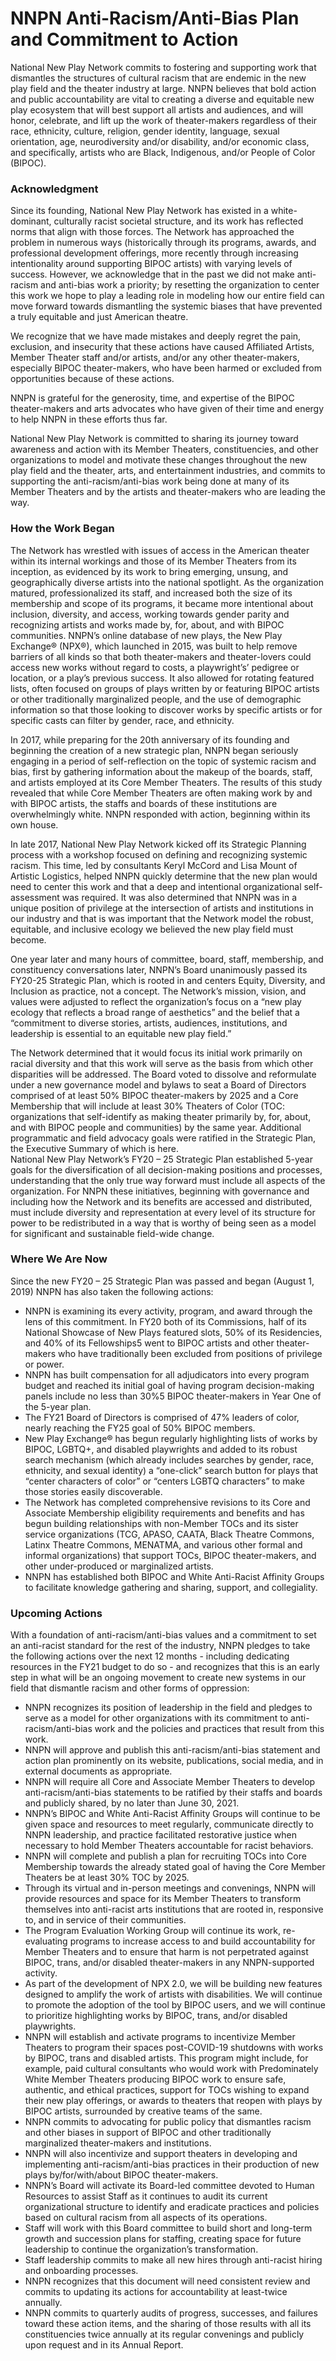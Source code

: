 <h1>NNPN Anti-Racism/Anti-Bias Plan and Commitment to Action</h1>


National New Play Network commits to fostering and supporting work that dismantles the structures of cultural racism that are endemic in the new play field and the theater industry at large. NNPN believes that bold action and public accountability are vital to creating a diverse and equitable new play ecosystem that will best support all artists and audiences, and will honor, celebrate, and lift up the work of theater-makers regardless of their race, ethnicity, culture, religion, gender identity, language, sexual orientation, age, neurodiversity and/or disability, and/or economic class, and specifically, artists who are Black, Indigenous, and/or People of Color (BIPOC).

<h3>Acknowledgment</h3> 

Since its founding, National New Play Network has existed in a white-dominant, culturally racist societal structure, and its work has reflected norms that align with those forces. The Network has approached the problem in numerous ways (historically through its programs, awards, and professional development offerings, more recently through increasing intentionality around supporting BIPOC artists) with varying levels of success. However, we acknowledge that in the past we did not make anti-racism and anti-bias work a priority; by resetting the organization to center this work we hope to play a leading role in modeling how our entire field can move forward towards dismantling the systemic biases that have prevented a truly equitable and just American theatre. 

We recognize that we have made mistakes and deeply regret the pain, exclusion, and insecurity that these actions have caused Affiliated Artists, Member Theater staff and/or artists, and/or any other theater-makers, especially BIPOC theater-makers, who have been harmed or excluded from opportunities because of these actions. 

NNPN is grateful for the generosity, time, and expertise of the BIPOC theater-makers and arts advocates who have given of their time and energy to help NNPN in these efforts thus far.

National New Play Network is committed to sharing its journey toward awareness and action with its Member Theaters, constituencies, and other organizations to model and motivate these changes throughout the new play field and the theater, arts, and entertainment industries, and commits to supporting the anti-racism/anti-bias work being done at many of its Member Theaters and by the artists and theater-makers who are leading the way. 

<h3>How the Work Began</h3> 

The Network has wrestled with issues of access in the American theater within its internal workings and those of its Member Theaters from its inception, as evidenced by its work to bring emerging, unsung, and geographically diverse artists into the national spotlight. As the organization matured, professionalized its staff, and increased both the size of its membership and scope of its programs, it became more intentional about inclusion, diversity, and access, working towards gender parity and recognizing artists and works made by, for, about, and with BIPOC communities. NNPN’s online database of new plays, the New Play Exchange® (NPX®), which launched in 2015, was built to help remove barriers of all kinds so that both theater-makers and theater-lovers could access new works without regard to costs, a playwright’s’ pedigree or location, or a play’s previous success. It also allowed for rotating featured lists, often focused on groups of plays written by or featuring BIPOC artists or other traditionally marginalized people, and the use of demographic information so that those looking to discover works by specific artists or for specific casts can filter by gender, race, and ethnicity.

In 2017, while preparing for the 20th anniversary of its founding and beginning the creation of a new strategic plan, NNPN began seriously engaging in a period of self-reflection on the topic of systemic racism and bias, first by gathering information about the makeup of the boards, staff, and artists employed at its Core Member Theaters. The results of this study revealed that while Core Member Theaters are often making work by and with BIPOC artists, the staffs and boards of these institutions are overwhelmingly white. NNPN responded with action, beginning within its own house. 

In late 2017, National New Play Network kicked off its Strategic Planning process with a workshop focused on defining and recognizing systemic racism.  This time, led by consultants Keryl McCord and Lisa Mount of Artistic Logistics, helped NNPN quickly determine that the new plan would need to center this work and that a deep and intentional organizational self-assessment was required. It was also determined that NNPN was in a unique position of privilege at the intersection of artists and institutions in our industry and that is was important that the Network model the robust, equitable, and inclusive ecology we believed the new play field must become.

One year later and many hours of committee, board, staff, membership, and constituency conversations later, NNPN’s Board unanimously passed its FY20-25 Strategic Plan, which is rooted in and centers Equity, Diversity, and Inclusion as practice, not a concept. The Network’s mission, vision, and values were adjusted to reflect the organization’s focus on a “new play ecology that reflects a broad range of aesthetics” and the belief that a “commitment to diverse stories, artists, audiences, institutions, and leadership is essential to an equitable new play field.” 

The Network determined that it would focus its initial work primarily on racial diversity and that this work will serve as the basis from which other disparities will be addressed. The Board voted to dissolve and reformulate under a new governance model and bylaws to seat a Board of Directors comprised of at least 50% BIPOC theater-makers by 2025 and a Core Membership that will include at least 30% Theaters of Color (TOC: organizations that self-identify as making theater primarily by, for, about, and with BIPOC people and communities) by the same year. Additional programmatic and field advocacy goals were ratified in the Strategic Plan, the Executive Summary of which is here.  
National New Play Network’s FY20 – 25 Strategic Plan established 5-year goals for the diversification of all decision-making positions and processes, understanding that the only true way forward must include all aspects of the organization. For NNPN these initiatives, beginning with governance and including how the Network and its benefits are accessed and distributed, must include diversity and representation at every level of its structure for power to be redistributed in a way that is worthy of being seen as a model for significant and sustainable field-wide change. 


<h3>Where We Are Now</h3> 

Since the new FY20 – 25 Strategic Plan was passed and began (August 1, 2019) NNPN has also taken the following actions:

* NNPN is examining its every activity, program, and award through the lens of this commitment. In FY20 both of its Commissions, half of its National Showcase of New Plays featured slots, 50% of its Residencies, and 40% of its Fellowships5 went to BIPOC artists and other theater-makers who have traditionally been excluded from positions of privilege or power.
* NNPN has built compensation for all adjudicators into every program budget and reached its initial goal of having program decision-making panels include no less than 30%5 BIPOC theater-makers in Year One of the 5-year plan.
* The FY21 Board of Directors is comprised of 47% leaders of color, nearly reaching the FY25 goal of 50% BIPOC members.
* New Play Exchange® has begun regularly highlighting lists of works by BIPOC, LGBTQ+, and disabled playwrights and added to its robust search mechanism (which already includes searches by gender, race, ethnicity, and sexual identity) a “one-click” search button for plays that “center characters of color” or “centers LGBTQ characters” to make those stories easily discoverable.
*	The Network has completed comprehensive revisions to its Core and Associate Membership eligibility requirements and benefits and has begun building relationships with non-Member TOCs and its sister service organizations (TCG, APASO, CAATA, Black Theatre Commons, Latinx Theatre Commons, MENATMA, and various other formal and informal organizations) that support TOCs, BIPOC theater-makers, and other under-produced or marginalized artists.
* NNPN has established both BIPOC and White Anti-Racist Affinity Groups to facilitate knowledge gathering and sharing, support, and collegiality. 

<h3>Upcoming Actions</h3>

With a foundation of anti-racism/anti-bias values and a commitment to set an anti-racist standard for the rest of the industry, NNPN pledges to take the following actions over the next 12 months - including dedicating resources in the FY21 budget to do so - and recognizes that this is an early step in what will be an ongoing movement to create new systems in our field that dismantle racism and other forms of oppression:

* NNPN recognizes its position of leadership in the field and pledges to serve as a model for other organizations with its commitment to anti-racism/anti-bias work and the policies and practices that result from this work.
* NNPN will approve and publish this anti-racism/anti-bias statement and action plan prominently on its website, publications, social media, and in external documents as appropriate.
* NNPN will require all Core and Associate Member Theaters to develop anti-racism/anti-bias statements to be ratified by their staffs and boards and publicly shared, by no later than June 30, 2021.
* NNPN’s BIPOC and White Anti-Racist Affinity Groups will continue to be given space and resources to meet regularly, communicate directly to NNPN leadership, and practice facilitated restorative justice when necessary to hold Member Theaters accountable for racist behaviors.
* NNPN will complete and publish a plan for recruiting TOCs into Core Membership towards the already stated goal of having the Core Member Theaters be at least 30% TOC by 2025. 
* Through its virtual and in-person meetings and convenings, NNPN will provide resources and space for its Member Theaters to transform themselves into anti-racist arts institutions that are rooted in, responsive to, and in service of their communities.
* The Program Evaluation Working Group will continue its work, re-evaluating programs to increase access to and build accountability for Member Theaters and to ensure that harm is not perpetrated against BIPOC, trans, and/or disabled theater-makers in any NNPN-supported activity.
* As part of the development of NPX 2.0, we will be building new features designed to amplify the work of artists with disabilities. We will continue to promote the adoption of the tool by BIPOC users, and we will continue to prioritize highlighting works by BIPOC, trans, and/or disabled playwrights.
* NNPN will establish and activate programs to incentivize Member Theaters to program their spaces post-COVID-19 shutdowns with works by BIPOC, trans and disabled artists. This program might include, for example, paid cultural consultants who would work with Predominately White Member Theaters producing BIPOC work to ensure safe, authentic, and ethical practices, support for TOCs wishing to expand their new play offerings, or awards to theaters that reopen with plays by BIPOC artists, surrounded by creative teams of the same.
* NNPN commits to advocating for public policy that dismantles racism and other biases in support of BIPOC and other traditionally marginalized theater-makers and institutions.
* NNPN will also incentivize and support theaters in developing and implementing anti-racism/anti-bias practices in their production of new plays by/for/with/about BIPOC theater-makers.
* NNPN’s Board will activate its Board-led committee devoted to Human Resources to assist Staff as it continues to audit its current organizational structure to identify and eradicate practices and policies based on cultural racism from all aspects of its operations. 
* Staff will work with this Board committee to build short and long-term growth and succession plans for staffing, creating space for future leadership to continue the organization’s transformation.  
* Staff leadership commits to make all new hires through anti-racist hiring and onboarding processes.
* NNPN recognizes that this document will need consistent review and commits to updating its actions for accountability at least-twice annually.
* NNPN commits to quarterly audits of progress, successes, and failures toward these action items, and the sharing of those results with all its constituencies twice annually at its regular convenings and publicly upon request and in its Annual Report. 
